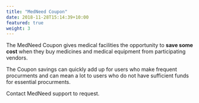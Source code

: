 ```yaml
---
title: "MedNeed Coupon"
date: 2018-11-28T15:14:39+10:00
featured: true
weight: 3
---
```


The MedNeed Coupon gives medical facilities the opportunity to **save some cost** when they buy medicines and medical equipment from participating vendors. 

The Coupon savings can quickly add up for users who make frequent procurments and can mean a lot to users who do not have sufficient funds for essential procurments.

Contact MedNeed support to request.

